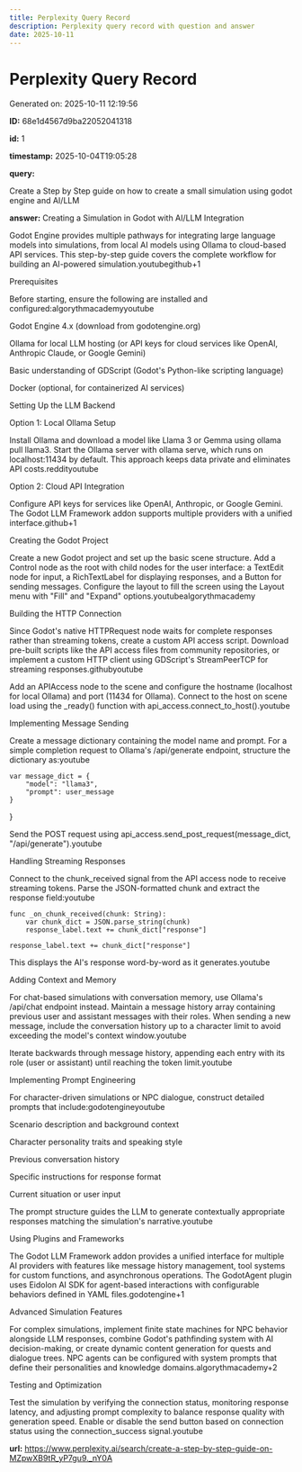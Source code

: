 ```yaml
---
title: Perplexity Query Record
description: Perplexity query record with question and answer
date: 2025-10-11
---
```


# Perplexity Query Record

Generated on: 2025-10-11 12:19:56

**ID:** 68e1d4567d9ba22052041318

**id:** 1

**timestamp:** 2025-10-04T19:05:28

**query:**

Create a Step by Step guide on how to create a small simulation using godot engine and AI/LLM

**answer:** Creating a Simulation in Godot with AI/LLM Integration

Godot Engine provides multiple pathways for integrating large language models into simulations, from local AI models using Ollama to cloud-based API services. This step-by-step guide covers the complete workflow for building an AI-powered simulation.youtubegithub+1

Prerequisites

Before starting, ensure the following are installed and configured:algorythmacademyyoutube

Godot Engine 4.x (download from godotengine.org)

Ollama for local LLM hosting (or API keys for cloud services like OpenAI, Anthropic Claude, or Google Gemini)

Basic understanding of GDScript (Godot's Python-like scripting language)

Docker (optional, for containerized AI services)

Setting Up the LLM Backend

Option 1: Local Ollama Setup

Install Ollama and download a model like Llama 3 or Gemma using ollama pull llama3. Start the Ollama server with ollama serve, which runs on localhost:11434 by default. This approach keeps data private and eliminates API costs.reddityoutube

Option 2: Cloud API Integration

Configure API keys for services like OpenAI, Anthropic, or Google Gemini. The Godot LLM Framework addon supports multiple providers with a unified interface.github+1

Creating the Godot Project

Create a new Godot project and set up the basic scene structure. Add a Control node as the root with child nodes for the user interface: a TextEdit node for input, a RichTextLabel for displaying responses, and a Button for sending messages. Configure the layout to fill the screen using the Layout menu with "Fill" and "Expand" options.youtubealgorythmacademy

Building the HTTP Connection

Since Godot's native HTTPRequest node waits for complete responses rather than streaming tokens, create a custom API access script. Download pre-built scripts like the API access files from community repositories, or implement a custom HTTP client using GDScript's StreamPeerTCP for streaming responses.githubyoutube

Add an APIAccess node to the scene and configure the hostname (localhost for local Ollama) and port (11434 for Ollama). Connect to the host on scene load using the _ready() function with api_access.connect_to_host().youtube

Implementing Message Sending

Create a message dictionary containing the model name and prompt. For a simple completion request to Ollama's /api/generate endpoint, structure the dictionary as:youtube

```text
var message_dict = {
    "model": "llama3",
    "prompt": user_message
}
```
}


Send the POST request using api_access.send_post_request(message_dict, "/api/generate").youtube

Handling Streaming Responses

Connect to the chunk_received signal from the API access node to receive streaming tokens. Parse the JSON-formatted chunk and extract the response field:youtube

```text
func _on_chunk_received(chunk: String):
    var chunk_dict = JSON.parse_string(chunk)
    response_label.text += chunk_dict["response"]
```
    response_label.text += chunk_dict["response"]


This displays the AI's response word-by-word as it generates.youtube

Adding Context and Memory

For chat-based simulations with conversation memory, use Ollama's /api/chat endpoint instead. Maintain a message history array containing previous user and assistant messages with their roles. When sending a new message, include the conversation history up to a character limit to avoid exceeding the model's context window.youtube

Iterate backwards through message history, appending each entry with its role (user or assistant) until reaching the token limit.youtube

Implementing Prompt Engineering

For character-driven simulations or NPC dialogue, construct detailed prompts that include:godotengineyoutube

Scenario description and background context

Character personality traits and speaking style

Previous conversation history

Specific instructions for response format

Current situation or user input

The prompt structure guides the LLM to generate contextually appropriate responses matching the simulation's narrative.youtube

Using Plugins and Frameworks

The Godot LLM Framework addon provides a unified interface for multiple AI providers with features like message history management, tool systems for custom functions, and asynchronous operations. The GodotAgent plugin uses Eidolon AI SDK for agent-based interactions with configurable behaviors defined in YAML files.godotengine+1

Advanced Simulation Features

For complex simulations, implement finite state machines for NPC behavior alongside LLM responses, combine Godot's pathfinding system with AI decision-making, or create dynamic content generation for quests and dialogue trees. NPC agents can be configured with system prompts that define their personalities and knowledge domains.algorythmacademy+2

Testing and Optimization

Test the simulation by verifying the connection status, monitoring response latency, and adjusting prompt complexity to balance response quality with generation speed. Enable or disable the send button based on connection status using the connection_success signal.youtube

**url:** https://www.perplexity.ai/search/create-a-step-by-step-guide-on-MZpwXB9tR_yP7gu9._nY0A

